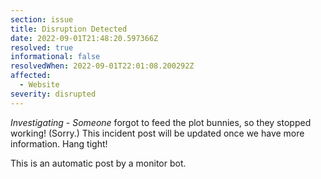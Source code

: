 ```yaml
---
section: issue
title: Disruption Detected
date: 2022-09-01T21:48:20.597366Z
resolved: true
informational: false
resolvedWhen: 2022-09-01T22:01:08.200292Z
affected:
  - Website
severity: disrupted
---
```

*Investigating* - _Someone_ forgot to feed the plot bunnies, so they stopped working! (Sorry.) This incident post will be updated once we have more information. Hang tight!

This is an automatic post by a monitor bot.
        